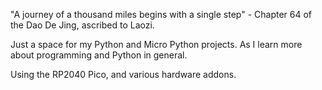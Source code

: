 "A journey of a thousand miles begins with a single step" - Chapter 64 of the Dao De Jing, ascribed to Laozi.

Just a space for my Python and Micro Python projects. As I learn more about programming and Python in general.

Using the RP2040 Pico, and various hardware addons.
